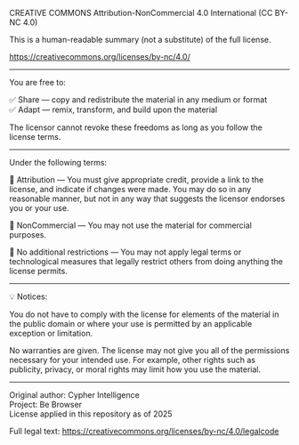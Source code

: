 CREATIVE COMMONS Attribution-NonCommercial 4.0 International (CC BY-NC 4.0)

This is a human-readable summary (not a substitute) of the full license.

https://creativecommons.org/licenses/by-nc/4.0/

---

You are free to:

✅ Share — copy and redistribute the material in any medium or format  
✅ Adapt — remix, transform, and build upon the material  

The licensor cannot revoke these freedoms as long as you follow the license terms.

---

Under the following terms:

📌 Attribution — You must give appropriate credit, provide a link to the license, and indicate if changes were made. You may do so in any reasonable manner, but not in any way that suggests the licensor endorses you or your use.

📌 NonCommercial — You may not use the material for commercial purposes.

🚫 No additional restrictions — You may not apply legal terms or technological measures that legally restrict others from doing anything the license permits.

---

💡 Notices:

You do not have to comply with the license for elements of the material in the public domain or where your use is permitted by an applicable exception or limitation.

No warranties are given. The license may not give you all of the permissions necessary for your intended use. For example, other rights such as publicity, privacy, or moral rights may limit how you use the material.

---

Original author: Cypher Intelligence  
Project: Be Browser  
License applied in this repository as of 2025

Full legal text: https://creativecommons.org/licenses/by-nc/4.0/legalcode
